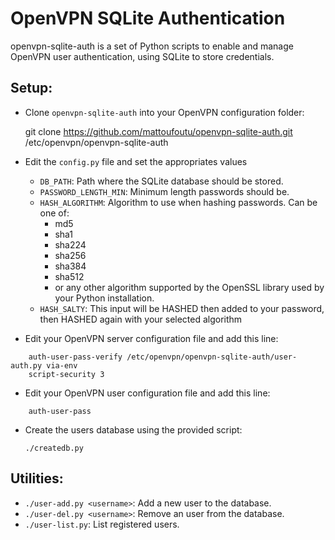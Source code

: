 # OpenVPN SQLite Authentication

openvpn-sqlite-auth is a set of Python scripts to enable and manage OpenVPN user authentication,
using SQLite to store credentials.

## Setup:

- Clone `openvpn-sqlite-auth` into your OpenVPN configuration folder:

    git clone https://github.com/mattoufoutu/openvpn-sqlite-auth.git /etc/openvpn/openvpn-sqlite-auth

- Edit the `config.py` file and set the appropriates values
    - `DB_PATH`: Path where the SQLite database should be stored.
    - `PASSWORD_LENGTH_MIN`: Minimum length passwords should be.
    - `HASH_ALGORITHM`: Algorithm to use when hashing passwords. Can be one of:
        - md5
        - sha1
        - sha224
        - sha256
        - sha384
        - sha512
        - or any other algorithm supported by the OpenSSL library used by your Python installation.
    - `HASH_SALTY`: This input will be HASHED then added to your password, then HASHED again with your selected algorithm
    
- Edit your OpenVPN server configuration file and add this line:

```
    auth-user-pass-verify /etc/openvpn/openvpn-sqlite-auth/user-auth.py via-env
    script-security 3
```

- Edit your OpenVPN user configuration file and add this line:

```
    auth-user-pass
```

- Create the users database using the provided script:

    `./createdb.py`

## Utilities:

  - `./user-add.py <username>`: Add a new user to the database.
  - `./user-del.py <username>`: Remove an user from the database.
  - `./user-list.py`: List registered users.
